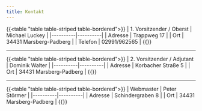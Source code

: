 ```yaml
---
title: Kontakt
---
```


{{<table "table table-striped table-bordered">}}
| 1. Vorsitzender / Oberst | Michael Luckey |
|----------|----------|
| Adresse | Trappweg 17 |
| Ort  | 34431 Marsberg-Padberg |
| Telefon | 02991/962565 |
{{</table>}}

---

{{<table "table table-striped table-bordered">}}
| 2. Vorsitzender / Adjutant | Dominik Walter |
|----------|----------|
| Adresse | Korbacher Straße 5 |
| Ort  | 34431 Marsberg-Padberg |
{{</table>}}

---

{{<table "table table-striped table-bordered">}}
| Webmaster | Peter Störmer |
|----------|----------|
| Adresse | Schindergraben 8 |
| Ort  | 34431 Marsberg-Padberg |
{{</table>}}